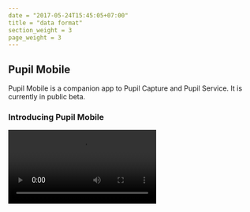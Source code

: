 ```yaml
---
date = "2017-05-24T15:45:05+07:00"
title = "data format"
section_weight = 3
page_weight = 3
---
```


## Pupil Mobile

Pupil Mobile is a companion app to Pupil Capture and Pupil Service. It is currently in public beta.

### Introducing Pupil Mobile

<video src="https://www.youtube.com/embed/atxUvyM0Sf8" >

Pupil Mobile enables you to connect your Pupil eye tracking headset to your Android device via USBC.
You can preview video and other sensor streams on the Android device and stream video data over a WiFi network to other computers (clients) running Pupil Capture.
Seamlessly integrated with Pupil Capture and Pupil Service.

### Home Screen {#pupil-mobile-home-screen}

<img src="/images/pupil-mobile/home.webp" alt="Pupil Mobile home call-out" >

Home screen is the main control center for `Pupil Mobile`.
It displays a list of available sensors.
Click any sensor for a preview.

1. **Sensors** - This area contains available sensors. Pupil headset cameras along with other sensors connected to or built into the Android device like audio and IMU.
1. **Record** - Click the Record button to save video and other sensor data locally on the Android device.
1. **General Settings** - Main settings menu for `Pupil Mobile` app.

### Sensor Preview {#pupil-mobile-sensor-preview}

<img src="/images/pupil-mobile/sensor.webp" alt="Pupil Mobile sensor call-out" >

Preview live video feed from your Pupil headset and other available sensors.
Sensor preview windows will automatically close and take you back to the Home screen in order to conserve battery.

1. **Sensor settings** - Settings for the sensor. For cameras you can set frame rate, exposure, white balance, and many more parameters.
1. **Sensor name and recording status** - This displays the sensor name and a dot displaying the recording status of this sensor.
1. **Preview stream** - A preview of sensor data.

### General Settings {#pupil-mobile-general-settings}

<img src="/images/pupil-mobile/general-settings.webp" alt="Pupil Mobile settings call-out" >

Main settings menu for `Pupil Mobile` app and information about the Android Device.

1. **Device name** - Text input field to name your device. This is the device name that will appear in Pupil Capture.
1. **Close/Quit app** - Press this button to close the app. Pupil Mobile runs a service in the background. This enables the app to continue running even when your screen is off. Therefore, just swiping away the app view will not close the app.
1. **Save directory** - Select the location where recordings should be saved. By default recordings are saved on Android's built in storage. You can also save to an SD card, if available.

### Recordings Screen {#pupil-mobile-recordings-screen}

<img src="/images/pupil-mobile/recording.webp" alt="Pupil Mobile recording call-out" >

View all the datasets that were recorded on your Android device.

1. **Recording folder** - A directory containing all of your recordings.
1. **Delete** - Permanently delete recording files from the device.

See the [`Transfer Recordings`](#pupil-mobile-transfer-recordings) section below on how to transfer recordings from your phone to your computer.

### Switch Views {#pupil-mobile-switch-views}

<img src="/images/pupil-mobile/swipe.webp" alt="Pupil Mobile swipe call-out" >

`Pupil Mobile` is designed to for efficient navigation.
Swipe left or right for quick access to other views.

1. **Swipe** - Swipe left or right to switch between views. Swipe right from the home screen to go to the recording view. Swipe left from the home screen to the sensor preview views.

### Streaming To Subscribers

<video src="/videos/backend-manager/backend-manager.webm" >

Pupil Mobile devices on the same local WiFi network are automatically detected by Pupil Capture. To subscribe to a Pupil Mobile device in Pupil Capture, go to `Capture Selection` and select Pupil Mobile as the capture source.

#### WiFi Bandwidth & Network

Make sure you have a good WiFi newtork connection and that it's not saturated. The quality of your WiFi connection will affect the sensor streams to your subscribers.

<aside class="notice">
Note - For streaming to work your network needs to allow <code>UDP</code> transport.
If the nodes do not find each other, create a local wifi network and use that instead.
</aside>

<aside class="warning">
Make sure that your firewall is not blocking the connection.
</aside>

### NDSI Communication Protocol

The communication protocol is named [NDSI](https://github.com/pupil-labs/pyndsi/blob/master/ndsi-commspec.md), it is completely open. A reference client for Python exsits [here](https://github.com/pupil-labs/pyndsi).

<aside class="warning">
The communication protocol does not implement any access control.
This means that everyone running Pupil Capture in your local network will be able to access,
i.e. stream and record, sensors connected to the phone running Pupil Mobile!

Make sure to hit "Stop background service and terminate app" in the general Pupil Mobile settings after you are done.
</aside>

### Transfer Recordings {#pupil-mobile-transfer-recordings}

You will have to manually transfer recordings to your computer to open them in Player.
There are two different methods to archive that:

#### SD card File Transfer

This method requires

1. that you set the `Save directory` to `SD card` in the [main settings](#pupil-mobile-general-settings)
1. a SD card reader that can be connected to your computer

Once you finished the recording, remove the sd card from your phone,
insert it into the SD card reader, and connect it to your computer.
The SD card should show up on your computer as if it was a USB stick.

You can find all recodings in the `Pupil Mobile` folder on the SD card.
Copy the recording folders to a directory of your choice on your computer.
Afterwards, you can remove the SD card from the computer and open the copied recordings using Pupil Player.

#### Direct Phone Connection

1. Connect your phone via USB to your computer.
1. A notification on your phone should pop up: `Android System - USB charging this device`.
    1. Double tap the notification to open the options.
    1. Select `Use USB to transfer files`.
    1. Your phone should show up on your computer as if it was an USB stick.
1. The recordings are saved in two different locations depending on the `Save directory` settings chosen before the recording:
    1. Default: `Internal storage/Movies/Pupil Mobile`
    1. SD Card: `SD card/Pupil Mobile`
1. Copy the recording folders to a directory of your choice on your computer.
1. Disconnect the phone from your computer.
1. Open the copied recordings in Pupil Player.

<aside class="notice">
Note - Unfortunatly, step 2.3. does not work on macOS. Please use the [Android Filetransfer](https://www.android.com/filetransfer/) application instead.
</aside>

### Download App

The app is free. You can download it in the [Google Play Store](https://play.google.com/store/apps/details?id=com.pupillabs.pupilmobile).

### Supported Hardware

- MotoZ2 Play
- Google Nexus 6p, Nexus 5x
- OnePlus 3, 3T, 5, 5T
- potentially other USB-C phones (untested)

<aside class="notice">
Note - You may need to <strong>enable</strong> USB OTG on some devices in order to allow data transfer and power to your Pupil Headset from your Android device.
</aside>

### Bugs & Features

#### I found a bug or need a feature!

Please check out existing issues or open a new issue at [Pupil Mobile repository](https://github.com/pupil-labs/pupil-mobile-app). This app is in Alpha state, help us make it better.

### Experiments

#### I want to use this for my experiments in the field

Feel free to do so, but do not rely on the app to work all the time! Many features and environments are still untested. If you have trouble, please open an issue.

